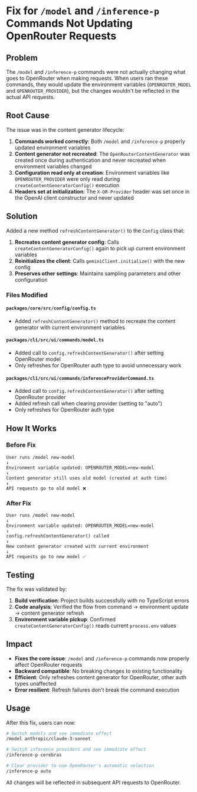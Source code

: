 # Fix for `/model` and `/inference-p` Commands Not Updating OpenRouter Requests

## Problem

The `/model` and `/inference-p` commands were not actually changing what goes to OpenRouter when making requests. When users ran these commands, they would update the environment variables (`OPENROUTER_MODEL` and `OPENROUTER_PROVIDER`), but the changes wouldn't be reflected in the actual API requests.

## Root Cause

The issue was in the content generator lifecycle:

1. **Commands worked correctly**: Both `/model` and `/inference-p` properly updated environment variables
2. **Content generator not recreated**: The `OpenRouterContentGenerator` was created once during authentication and never recreated when environment variables changed
3. **Configuration read only at creation**: Environment variables like `OPENROUTER_PROVIDER` were only read during `createContentGeneratorConfig()` execution
4. **Headers set at initialization**: The `X-OR-Provider` header was set once in the OpenAI client constructor and never updated

## Solution

Added a new method `refreshContentGenerator()` to the `Config` class that:

1. **Recreates content generator config**: Calls `createContentGeneratorConfig()` again to pick up current environment variables
2. **Reinitializes the client**: Calls `geminiClient.initialize()` with the new config
3. **Preserves other settings**: Maintains sampling parameters and other configuration

### Files Modified

#### `packages/core/src/config/config.ts`
- Added `refreshContentGenerator()` method to recreate the content generator with current environment variables

#### `packages/cli/src/ui/commands/model.ts`
- Added call to `config.refreshContentGenerator()` after setting OpenRouter model
- Only refreshes for OpenRouter auth type to avoid unnecessary work

#### `packages/cli/src/ui/commands/inferenceProviderCommand.ts`
- Added call to `config.refreshContentGenerator()` after setting OpenRouter provider
- Added refresh call when clearing provider (setting to "auto")
- Only refreshes for OpenRouter auth type

## How It Works

### Before Fix
```
User runs /model new-model
↓
Environment variable updated: OPENROUTER_MODEL=new-model
↓
Content generator still uses old model (created at auth time)
↓
API requests go to old model ❌
```

### After Fix
```
User runs /model new-model
↓
Environment variable updated: OPENROUTER_MODEL=new-model
↓
config.refreshContentGenerator() called
↓
New content generator created with current environment
↓
API requests go to new model ✅
```

## Testing

The fix was validated by:

1. **Build verification**: Project builds successfully with no TypeScript errors
2. **Code analysis**: Verified the flow from command → environment update → content generator refresh
3. **Environment variable pickup**: Confirmed `createContentGeneratorConfig()` reads current `process.env` values

## Impact

- **Fixes the core issue**: `/model` and `/inference-p` commands now properly affect OpenRouter requests
- **Backward compatible**: No breaking changes to existing functionality
- **Efficient**: Only refreshes content generator for OpenRouter, other auth types unaffected
- **Error resilient**: Refresh failures don't break the command execution

## Usage

After this fix, users can now:

```bash
# Switch models and see immediate effect
/model anthropic/claude-3-sonnet

# Switch inference providers and see immediate effect  
/inference-p cerebras

# Clear provider to use OpenRouter's automatic selection
/inference-p auto
```

All changes will be reflected in subsequent API requests to OpenRouter.
